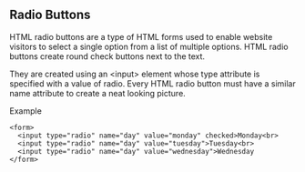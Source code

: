 ## Radio Buttons
HTML radio buttons are a type of HTML forms used to enable website visitors to select a single option from a list of multiple options. HTML radio buttons create round check buttons next to the text.

They are created using an \<input> element whose type attribute is specified with a value of radio. Every HTML radio button must have a similar name attribute to create a neat looking picture.

Example
``` 
<form>
  <input type="radio" name="day" value="monday" checked>Monday<br>
  <input type="radio" name="day" value="tuesday">Tuesday<br>
  <input type="radio" name="day" value="wednesday">Wednesday
</form>
```